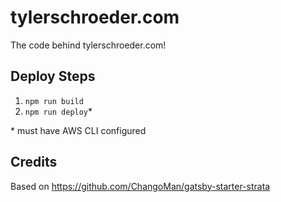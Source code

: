 # tylerschroeder.com

The code behind tylerschroeder.com!

## Deploy Steps

1. `npm run build`
1. `npm run deploy`*

\* must have AWS CLI configured

## Credits

Based on https://github.com/ChangoMan/gatsby-starter-strata
